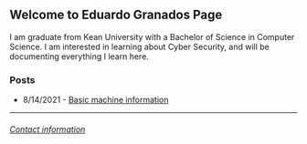 ## Welcome to Eduardo Granados Page

I am graduate from Kean University with a Bachelor of Science in Computer Science. I am interested in learning about Cyber Security, and will be documenting everything I learn here.

### **Posts**

- 8/14/2021 - [Basic machine information](machine_info.md)

---

###### [Contact information](contact.md)